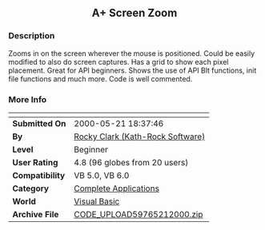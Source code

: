 ﻿<div align="center">

## A\+ Screen Zoom


</div>

### Description

Zooms in on the screen wherever the mouse is positioned. Could be easily modified to also do screen captures. Has a grid to show each pixel placement. Great for API beginners. Shows the use of API Blt functions, init file functions and much more. Code is well commented.
 
### More Info
 


<span>             |<span>
---                |---
**Submitted On**   |2000-05-21 18:37:46
**By**             |[Rocky Clark \(Kath\-Rock Software\)](https://github.com/Planet-Source-Code/PSCIndex/blob/master/ByAuthor/rocky-clark-kath-rock-software.md)
**Level**          |Beginner
**User Rating**    |4.8 (96 globes from 20 users)
**Compatibility**  |VB 5\.0, VB 6\.0
**Category**       |[Complete Applications](https://github.com/Planet-Source-Code/PSCIndex/blob/master/ByCategory/complete-applications__1-27.md)
**World**          |[Visual Basic](https://github.com/Planet-Source-Code/PSCIndex/blob/master/ByWorld/visual-basic.md)
**Archive File**   |[CODE\_UPLOAD59765212000\.zip](https://github.com/Planet-Source-Code/rocky-clark-kath-rock-software-a-screen-zoom__1-8247/archive/master.zip)








